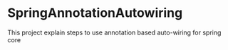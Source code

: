 # SpringAnnotationAutowiring
This project explain steps to use annotation based auto-wiring for spring core 
